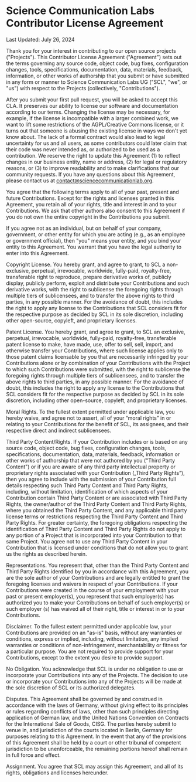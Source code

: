 # Science Communication Labs Contributor License Agreement

Last Updated: July 26, 2024

Thank you for your interest in contributing to our open source projects ("Projects"). This Contributor License Agreement ("Agreement") sets out the terms governing any source code, object code, bug fixes, configuration changes, tools, specifications, documentation, data, materials, feedback, information, or other works of authorship that you submit or have submitted in any form or manner to Science Communication Labs UG ("SCL", "we", or "us") with respect to the Projects (collectively, "Contributions").

After you submit your first pull request, you will be asked to accept this CLA. It preserves our ability to license our software and documentation according to our terms.
Changing the license may be necessary, for example, if the license is incompatible with a larger combined work, we want to lift some restrictions of the AGPL/Creative Commons license, or it turns out that someone is abusing the existing license in ways we don't yet know about.
The lack of a formal contract would also lead to legal uncertainty for us and all users, as some contributors could later claim that their code was never intended as, or authorized to be used as a contribution.
We reserve the right to update this Agreement (1) to reflect changes in our business entity, name or address, (2) for legal or regulatory reasons, or (3) to improve readability and to make clarifications that our community requests.
If you have any questions about this Agreement, please contact us at <contact@sciencecommunicationlab.org>.

You agree that the following terms apply to all of your past, present and future Contributions. Except for the rights and licenses granted in this Agreement, you retain all of your rights, title and interest in and to your Contributions. We ask that other authors also consent to this Agreement if you do not own the entire copyright in the Contributions you submit.

If you agree not as an individual, but on behalf of your company, government, or other entity for which you are acting (e.g., as an employee or government official), then "you" means your entity, and you bind your entity to this Agreement. You warrant that you have the legal authority to enter into this Agreement.

Copyright License. You hereby grant, and agree to grant, to SCL a non-exclusive, perpetual, irrevocable, worldwide, fully-paid, royalty-free, transferable right to reproduce, prepare derivative works of, publicly display, publicly perform, exploit and distribute your Contributions and such derivative works, with the right to sublicense the foregoing rights through multiple tiers of sublicensees, and to transfer the above rights to third parties, in any possible manner. For the avoidance of doubt, this includes the right to apply any license to the Contributions that SCL considers fit for the respective purpose as decided by SCL in its sole discretion, including other open-source, copyleft, and proprietary licenses.

Patent License. You hereby grant, and agree to grant, to SCL an exclusive, perpetual, irrevocable, worldwide, fully-paid, royalty-free, transferable patent license to make, have made, use, offer to sell, sell, import, and otherwise transfer your Contributions, where such license applies only to those patent claims licensable by you that are necessarily infringed by your Contributions alone or by combination of your Contributions with the Project to which such Contributions were submitted, with the right to sublicense the foregoing rights through multiple tiers of sublicensees, and to transfer the above rights to third parties, in any possible manner. For the avoidance of doubt, this includes the right to apply any license to the Contributions that SCL considers fit for the respective purpose as decided by SCL in its sole discretion, including other open-source, copyleft, and proprietary licenses.

Moral Rights. To the fullest extent permitted under applicable law, you hereby waive, and agree not to assert, all of your “moral rights” in or relating to your Contributions for the benefit of SCL, its assignees, and their respective direct and indirect sublicensees.

Third Party Content/Rights. If your Contribution includes or is based on any source code, object code, bug fixes, configuration changes, tools, specifications, documentation, data, materials, feedback, information or other works of authorship that were not authored by you ("Third Party Content") or if you are aware of any third party intellectual property or proprietary rights associated with your Contribution („Third Party Rights”), then you agree to include with the submission of your Contribution full details respecting such Third Party Content and Third Party Rights, including, without limitation, identification of which aspects of your Contribution contain Third Party Content or are associated with Third Party Rights, the owner/author of the Third Party Content and Third Party Rights, where you obtained the Third Party Content, and any applicable third party license terms or restrictions respecting the Third Party Content and Third Party Rights. For greater certainty, the foregoing obligations respecting the identification of Third Party Content and Third Party Rights do not apply to any portion of a Project that is incorporated into your Contribution to that same Project. You agree not to use any Third Party Content in your Contribution that is licensed under conditions that do not allow you to grant us the rights as described herein.

Representations. You represent that, other than the Third Party Content and Third Party Rights identified by you in accordance with this Agreement, you are the sole author of your Contributions and are legally entitled to grant the foregoing licenses and waivers in respect of your Contributions. If your Contributions were created in the course of your employment with your past or present employer(s), you represent that such employer(s) has authorized you to make your Contributions on behalf of such employer(s) or such employer (s) has waived all of their right, title or interest in or to your Contributions.

Disclaimer. To the fullest extent permitted under applicable law, your Contributions are provided on an "as-is" basis, without any warranties or conditions, express or implied, including, without limitation, any implied warranties or conditions of non-infringement, merchantability or fitness for a particular purpose. You are not required to provide support for your Contributions, except to the extent you desire to provide support.

No Obligation. You acknowledge that SCL is under no obligation to use or incorporate your Contributions into any of the Projects. The decision to use or incorporate your Contributions into any of the Projects will be made at the sole discretion of SCL or its authorized delegates.

Disputes. This Agreement shall be governed by and construed in accordance with the laws of Germany, without giving effect to its principles or rules regarding conflicts of laws, other than such principles directing application of German law, and the United Nations Convention on Contracts for the International Sale of Goods, CISG. The parties hereby submit to venue in, and jurisdiction of the courts located in Berlin, Germany for purposes relating to this Agreement. In the event that any of the provisions of this Agreement shall be held by a court or other tribunal of competent jurisdiction to be unenforceable, the remaining portions hereof shall remain in full force and effect.

Assignment. You agree that SCL may assign this Agreement, and all of its rights, obligations and licenses hereunder.
